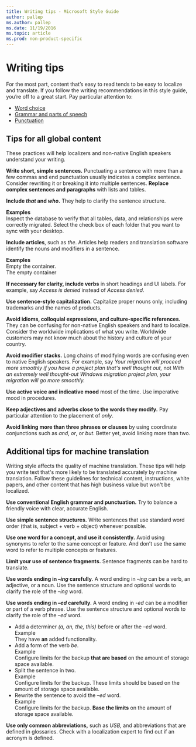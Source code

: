 ```yaml
---
title: Writing tips - Microsoft Style Guide
author: pallep
ms.author: pallep
ms.date: 11/19/2016
ms.topic: article
ms.prod: non-product-specific
---
```


# Writing tips

For
the most part, content that’s easy to read tends to be easy to localize
and translate. If you follow the writing recommendations in this style
guide, you’re off to a great start. Pay particular attention to:

  - [Word choice](/style-guide/word-choice/)
  - [Grammar and parts of speech](/style-guide/grammar/grammar-and-parts-of-speech)
  - [Punctuation](/style-guide/punctuation/)

## Tips for all global content

These practices will help localizers and non-native English speakers understand your writing.

**Write short, simple sentences.**
Punctuating a sentence with more than a few commas and end punctuation
usually indicates a complex sentence. Consider rewriting it or breaking
it into multiple sentences. 
**Replace complex sentences and paragraphs** with lists and tables.

**Include *that* and *who*.** They help to clarify the sentence structure. 

**Examples**  
Inspect the database to verify that all tables, data, and relationships were correctly migrated.
Select the check box of each folder that you want to sync with your desktop.

**Include articles**, such as *the*. Articles help readers and translation software identify the nouns and modifiers in a sentence. 

**Examples**  
Empty the container.  
The empty container

**If necessary for clarity, include verbs** in short headings and UI labels. For example, say *Access is denied* instead of *Access denied.*

**Use sentence-style capitalization.** Capitalize proper nouns only, including trademarks and the names of products. 

**Avoid idioms, colloquial expressions, and culture-specific references.**
They can be confusing for non-native English speakers and hard to
localize. Consider the worldwide implications of what you write.
Worldwide customers may not know much about the history and culture of
your country. 

**Avoid modifier stacks.** Long chains of modifying words are confusing even to native English speakers. For example, say *Your migration will proceed more smoothly if you have a project plan that's well thought out,* not *With an extremely well thought-out Windows migration project plan, your migration will go more smoothly.*

**Use active voice and indicative mood** most of the time. Use imperative mood in procedures.

**Keep adjectives and adverbs close to the words they modify.** Pay particular attention to the placement of *only*.

**Avoid linking more than three phrases or clauses** by using coordinate conjunctions such as *and*, *or*, or *but*. Better yet, avoid linking more than two. 

## Additional tips for machine translation

Writing
style affects the quality of machine translation. These tips will help
you write text that's more likely to be translated accurately by machine
translation. Follow these guidelines for technical content,
instructions, white papers, and other content that has high business
value but won't be localized.

**Use conventional English grammar and punctuation.** Try to balance a friendly voice with clear, accurate English.

**Use simple sentence structures.** Write sentences that use standard word order (that is, subject + verb + object) whenever possible.

**Use one word for a concept, and use it consistently.** Avoid
using synonyms to refer to the same concept or feature. And don’t use
the same word to refer to multiple concepts or features.

**Limit your use of sentence fragments.** Sentence fragments can be hard to translate.

**Use words ending in *–ing* carefully**. A word ending in *–ing* can be a verb, an adjective, or a noun. Use the sentence structure and optional words to clarify the role of the *–ing* word.

**Use words ending in *–ed* carefully**. A word ending in *-ed* can be a modifier or part of a verb phrase. Use the sentence structure and optional words to clarify the role of the *–ed* word.

  - Add a determiner *(a, an, the, this)* before or after the *–ed* word.  
Example  
They have **an** added functionality.
  - Add a form of the verb *be*.  
Example  
Configure limits for the backup **that are based** on the amount of storage space available.
  - Split the sentence in two.  
Example  
Configure limits for the backup. These limits should be based on the amount of storage space available.
  - Rewrite the sentence to avoid the *–ed* word.  
Example  
Configure limits for the backup. **Base the limits** on the amount of storage space available.

**Use only common abbreviations,** such as *USB,* and
abbreviations that are defined in glossaries. Check with a
localization expert to find out if an acronym is defined. 
